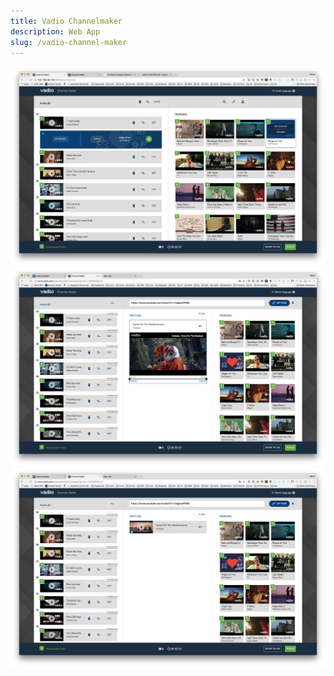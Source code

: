 ```yaml
---
title: Vadio Channelmaker
description: Web App
slug: /vadio-channel-maker
---
```


![vadio channel maker add to playlist](../images/vadio/channelmaker/add_to_playlist.png)
![vadio channel maker get video from url result item edit](../images/vadio/channelmaker/get_video_from_url_result_item_edit.png)
![vadio channel maker get video from url results](../images/vadio/channelmaker/get_video_from_url_results.png)
